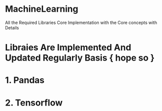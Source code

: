 # MachineLearning
All the Required Libraries Core Implementation with the Core concepts with Details

# Libraies Are Implemented And Updated Regularly Basis { hope so }
# 1. Pandas
# 2. Tensorflow
